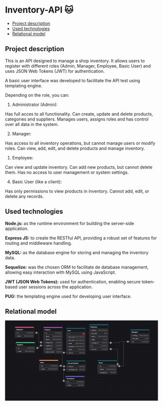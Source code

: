 # Inventory-API 🐱<!-- omit in toc -->
- [Project description](#project-description)
- [Used technologies](#used-technologies)
- [Relational model](#relational-model)

## Project description

This is an API designed to manage a shop inventory. It allows users to register with different roles (Admin, Manager, Employee, Basic User) and uses JSON Web Tokens (JWT) for authentication.

A basic user interface was developed to facilitate the API test using templating engine.
    
Depending on the role, you can:
   1. Administrator (Admin):

Has full acces to all functionality. Can create, update and delete products, categories and suppliers.
Manages users, assigns roles and has control over all data in the system.

   2. Manager:

Has access to all inventory operations, but cannot manage users or modify roles.
Can view, add, edit, and delete products and manage inventory. 

   1. Employee:

Can view and update inventory.
Can add new products, but cannot delete them.
Has no access to user management or system settings.

   4. Basic User (like a client):

Has only permissions to view products in inventory.
Cannot add, edit, or delete any records.

## Used technologies
**Node.js:**  as the runtime environment for building the server-side application.

**Express JS:** to create the RESTful API, providing a robust set of features for routing and middleware handling.

**MySQL:** as the database engine for storing and managing the inventory data.

**Sequelize:** was the chosen ORM to facilitate de database management, allowing easy interaction with MySQL using JavaScript.

**JWT (JSON Web Tokens):** used for authentication, enabling secure token-based user sessions across the application.

**PUG:** the templating engine used for developing user interface.

## Relational model

![Relational Model](/src/frontend/public/inventory_api_relational_model.png)
